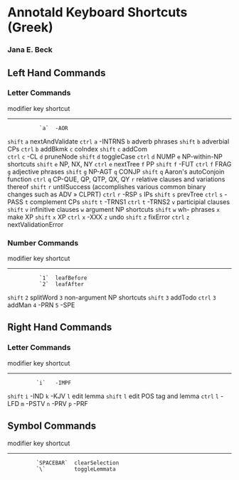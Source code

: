# Annotald Keyboard Shortcuts (Greek)
### Jana E. Beck

## Left Hand Commands

### Letter Commands

   modifier   key  shortcut
  ---------- ----- --------------------------------------------
              `a`  -AOR
   `shift`    `a`  nextAndValidate
    `ctrl`    `a`  -INTRNS
              `b`  adverb phrases
   `shift`    `b`  adverbial CPs
    `ctrl`    `b`  addBkmk
              `c`  coIndex
   `shift`    `c`  addCom	      
    `ctrl`    `c`  -CL
              `d`  pruneNode
   `shift`    `d`  toggleCase
    `ctrl`    `d`  NUMP
              `e`  NP-within-NP shortcuts
   `shift`    `e`  NP, NX, NY
    `ctrl`    `e`  nextTree
              `f`  PP
   `shift`    `f`  -FUT
    `ctrl`    `f`  FRAG
              `g`  adjective phrases
   `shift`    `g`  NP-AGT
              `q`  CONJP
   `shift`    `q`  Aaron's autoConjoin function
    `ctrl`    `q`  CP-QUE, QP, QTP, QX, QY
              `r`  relative clauses and variations thereof
   `shift`    `r`  untilSuccess (accomplishes various common binary changes such as ADV » CLPRT)
    `ctrl`    `r`  -RSP
              `s`  IPs
   `shift`    `s`  prevTree
    `ctrl`    `s`  -PASS
              `t`  complement CPs
   `shift`    `t`  -TRNS1
    `ctrl`    `t`  -TRNS2
              `v`  participial clauses
   `shift`    `v`  infinitive clauses
              `w`  argument NP shortcuts
   `shift`    `w`  wh- phrases
              `x`  make XP
   `shift`    `x`  XP
    `ctrl`    `x`  -XXX
              `z`  undo
   `shift`    `z`  fixError
    `ctrl`    `z`  nextValidationError

### Number Commands
   modifier   key  shortcut
  ---------- ----- --------------------------------------------
              `1`  leafBefore
              `2`  leafAfter
   `shift`    `2`  splitWord
              `3`  non-argument NP shortcuts
   `shift`    `3`  addTodo
    `ctrl`    `3`  addMan
              `4`  -PRN
              `5`  -SPE

## Right Hand Commands

### Letter Commands

   modifier   key  shortcut
  ---------- ----- ------------------------
             `i`   -IMPF
  `shift`    `i`   -IND
             `k`   -KJV
             `l`   edit lemma
  `shift`    `l`   edit POS tag and lemma
  `ctrl`     `l`   -LFD
             `m`   -PSTV
             `n`   -PRV
             `p`   -PRF

## Symbol Commands

   modifier      key     shortcut
  ---------- ----------- ------------------------
             `SPACEBAR`  clearSelection
             `\`         toggleLemmata